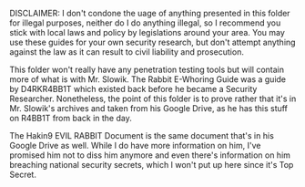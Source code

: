 DISCLAIMER: I don't condone the uage of anything presented in this folder for illegal purposes, neither do I do anything illegal, so I recommend you stick with local laws and policy by legislations around your area. You may use these guides for your own security research, but don't attempt anything against the law as it can result to civil liability and prosecution.

This folder won't really have any penetration testing tools but will contain more of what is with Mr. Slowik. The Rabbit E-Whoring Guide was a guide by D4RKR4BB1T which existed back before he became a Security Researcher. Nonetheless, the point of this folder is to prove rather that it's in Mr. Slowik's archives and taken from his Google Drive, as he has this stuff on R4BB1T from back in the day.

The Hakin9 EVIL RABBIT Document is the same document that's in his Google Drive as well. While I do have more information on him, I've promised him not to diss him anymore and even there's information on him breaching national security secrets, which I won't put up here since it's Top Secret.
